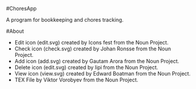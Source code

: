 #ChoresApp

A program for bookkeeping and chores tracking.

#About

* Edit icon (edit.svg) created by Icons fest from the Noun Project.
* Check icon (check.svg) created by Johan Ronsse from the Noun Project.
* Add icon (add.svg) created by Gautam Arora from the Noun Project.
* Delete icon (edit.svg) created by lipi from the Noun Project.
* View icon (view.svg) created by Edward Boatman from the Noun Project.
* TEX File by Viktor Vorobyev from the Noun Project.

